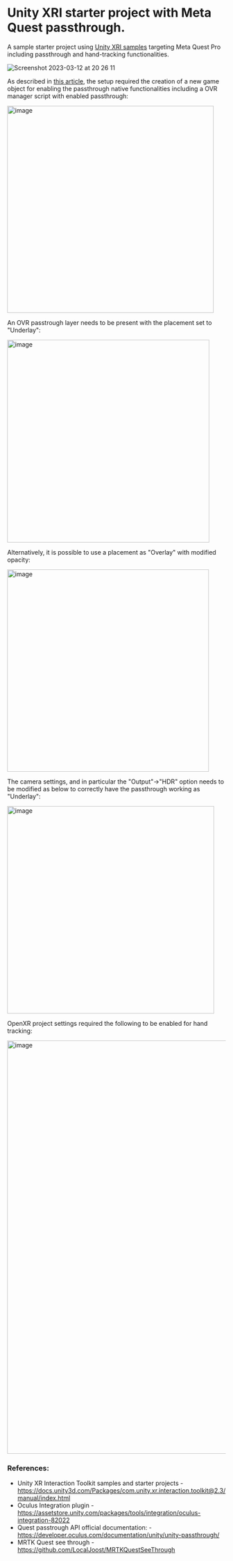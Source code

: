# Unity XRI starter project with Meta Quest passthrough.

A sample starter project using [Unity XRI samples](https://docs.unity3d.com/Packages/com.unity.xr.interaction.toolkit@2.3/manual/index.html) targeting Meta Quest Pro including passthrough and hand-tracking functionalities.

![Screenshot 2023-03-12 at 20 26 11](https://user-images.githubusercontent.com/99928/224571549-98475d5b-c48a-49a7-ac8e-cf3f09352f11.png)

As described in [this article](https://localjoost.github.io/Passthrough-transparency-with-MRTK2-and-3-on-Quest-2Pro/), the setup required the creation of a new game object for enabling the passthrough native functionalities including a OVR manager script with enabled passthrough:

<img width="476" alt="image" src="https://user-images.githubusercontent.com/99928/227773238-5bd3a795-04ef-4d06-8c59-714fb81c5183.png">

An OVR passtrough layer needs to be present with the placement set to "Underlay":

<img width="466" alt="image" src="https://user-images.githubusercontent.com/99928/227773351-9607d09f-21fa-47c0-b194-19cf34f4c3eb.png">

Alternatively, it is possible to use a placement as "Overlay" with modified opacity:

<img width="465" alt="image" src="https://user-images.githubusercontent.com/99928/227773717-deed1bf3-0e5a-4c49-a8d3-fbb637222e9d.png">

The camera settings, and in particular the "Output"->"HDR" option needs to be modified as below to correctly have the passthrough working as "Underlay":

<img width="477" alt="image" src="https://user-images.githubusercontent.com/99928/227773478-cefc9589-26d6-4be6-9790-9c7d3b6f1132.png">

OpenXR project settings required the following to be enabled for hand tracking:

<img width="950" alt="image" src="https://user-images.githubusercontent.com/99928/227774233-80457379-8675-4aae-a605-f1005f4b0d38.png">

### References:
- Unity XR Interaction Toolkit samples and starter projects - https://docs.unity3d.com/Packages/com.unity.xr.interaction.toolkit@2.3/manual/index.html
- Oculus Integration plugin - https://assetstore.unity.com/packages/tools/integration/oculus-integration-82022
- Quest passtrough API official documentation: - https://developer.oculus.com/documentation/unity/unity-passthrough/
- MRTK Quest see through - https://github.com/LocalJoost/MRTKQuestSeeThrough

